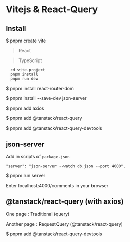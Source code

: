 # Vitejs & React-Query

## Install

$ pnpm create vite

> React

> TypeScript

```
  cd vite-project
  pnpm install
  pnpm run dev
```

$ pnpm install react-router-dom

$ pnpm install --save-dev json-server

$ pnpm add axios

$ pnpm add @tanstack/react-query

$ pnpm add @tanstack/react-query-devtools

## json-server

Add in scripts of `package.json`

`"server": "json-server --watch db.json --port 4000",`

$ pnpm run server

Enter localhost:4000/comments in your browser

## @tanstack/react-query (with axios)

One page : Traditional (query)

Another page : RequestQuery (@tanstack/react-query)

$ pnpm add @tanstack/react-query-devtools

